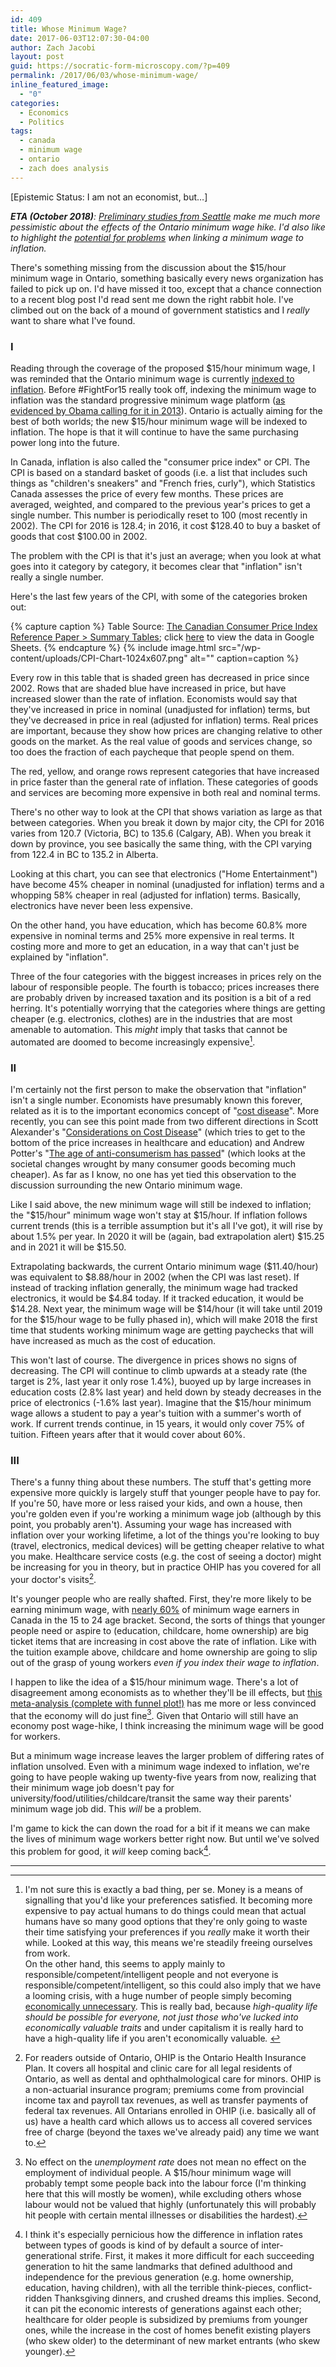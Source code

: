 ```yaml
---
id: 409
title: Whose Minimum Wage?
date: 2017-06-03T12:07:30-04:00
author: Zach Jacobi
layout: post
guid: https://socratic-form-microscopy.com/?p=409
permalink: /2017/06/03/whose-minimum-wage/
inline_featured_image:
  - "0"
categories:
  - Economics
  - Politics
tags:
  - canada
  - minimum wage
  - ontario
  - zach does analysis
---
```


<p class="caption pre-post-meta">
[Epistemic Status: I am not an economist, but…]
</p>

<em><strong>ETA (October 2018)</strong>: <a href="https://fivethirtyeight.com/features/seattles-minimum-wage-hike-may-have-gone-too-far/">Preliminary studies from Seattle</a> make me much more pessimistic about the effects of the Ontario minimum wage hike. I'd also like to highlight the <a href="{{ site.baseurl }}/2018/07/11/why-linking-minimum-wage-to-inflation-can-backfire/">potential for problems</a> when linking a minimum wage to inflation.</em>

There's something missing from the discussion about the $15/hour minimum wage in Ontario, something basically every news organization has failed to pick up on. I'd have missed it too, except that a chance connection to a recent blog post I'd read sent me down the right rabbit hole. I've climbed out on the back of a mound of government statistics and I <em>really</em> want to share what I've found.

### <strong>I</strong>

Reading through the coverage of the proposed $15/hour minimum wage, I was reminded that the Ontario minimum wage is currently <a href="https://www.thestar.com/news/queenspark/2014/01/30/ontario_minimum_wage_goes_up_june_1_to_11.html">indexed to inflation</a>. Before #FightFor15 really took off, indexing the minimum wage to inflation was the standard progressive minimum wage platform (<a href="http://www.nytimes.com/2013/02/13/us/politics/obama-pushes-for-increase-in-federal-minimum-wage.html">as evidenced by Obama calling for it in 2013</a>). Ontario is actually aiming for the best of both worlds; the new $15/hour minimum wage will be indexed to inflation. The hope is that it will continue to have the same purchasing power long into the future.

In Canada, inflation is also called the "consumer price index" or CPI. The CPI is based on a standard basket of goods (i.e. a list that includes such things as "children's sneakers" and "French fries, curly"), which Statistics Canada assesses the price of every few months. These prices are averaged, weighted, and compared to the previous year's prices to get a single number. This number is periodically reset to 100 (most recently in 2002). The CPI for 2016 is 128.4; in 2016, it cost $128.40 to buy a basket of goods that cost $100.00 in 2002.

The problem with the CPI is that it's just an average; when you look at what goes into it category by category, it becomes clear that "inflation" isn't really a single number.

Here's the last few years of the CPI, with some of the categories broken out:

{% capture caption %}
Table Source: <a href="http://www5.statcan.gc.ca/olc-cel/olc.action?ObjId=62-553-X&amp;ObjType=2&amp;lang=en&amp;Limit=0">The Canadian Consumer Price Index Reference Paper &gt; Summary Tables</a>; click <a href="https://docs.google.com/spreadsheets/d/1sfEaeIijzcWtRNToPN0klWpnXrChyTyXn_TaxNq4Gbs/edit?usp=sharing">here</a> to view the data in Google Sheets.
{% endcapture %}
{% include image.html src="/wp-content/uploads/CPI-Chart-1024x607.png" alt="" caption=caption %}

Every row in this table that is shaded green has decreased in price since 2002. Rows that are shaded blue have increased in price, but have increased slower than the rate of inflation. Economists would say that they've increased in price in nominal (unadjusted for inflation) terms, but they've decreased in price in real (adjusted for inflation) terms. Real prices are important, because they show how prices are changing relative to other goods on the market. As the real value of goods and services change, so too does the fraction of each paycheque that people spend on them.

The red, yellow, and orange rows represent categories that have increased in price faster than the general rate of inflation. These categories of goods and services are becoming more expensive in both real and nominal terms.

There's no other way to look at the CPI that shows variation as large as that between categories. When you break it down by major city, the CPI for 2016 varies from 120.7 (Victoria, BC) to 135.6 (Calgary, AB). When you break it down by province, you see basically the same thing, with the CPI varying from 122.4 in BC to 135.2 in Alberta.

Looking at this chart, you can see that electronics ("Home Entertainment") have become 45% cheaper in nominal (unadjusted for inflation) terms and a whopping 58% cheaper in real (adjusted for inflation) terms. Basically, electronics have never been less expensive.

On the other hand, you have education, which has become 60.8% more expensive in nominal terms and 25% more expensive in real terms. It costing more and more to get an education, in a way that can't just be explained by "inflation".

Three of the four categories with the biggest increases in prices rely on the labour of responsible people. The fourth is tobacco; prices increases there are probably driven by increased taxation and its position is a bit of a red herring. It's potentially worrying that the categories where things are getting cheaper (e.g. electronics, clothes) are in the industries that are most amenable to automation. This <em>might</em> imply that tasks that cannot be automated are doomed to become increasingly expensive[^1].

### II

I'm certainly not the first person to make the observation that "inflation" isn't a single number. Economists have presumably known this forever, related as it is to the important economics concept of "<a href="https://en.wikipedia.org/wiki/Baumol%27s_cost_disease">cost disease</a>". More recently, you can see this point made from two different directions in Scott Alexander's "<a href="http://slatestarcodex.com/2017/02/09/considerations-on-cost-disease/">Considerations on Cost Disease</a>" (which tries to get to the bottom of the price increases in healthcare and education) and Andrew Potter's "<a href="http://induecourse.ca/the-age-of-anti-consumerism-has-passed/">The age of anti-consumerism has passed</a>" (which looks at the societal changes wrought by many consumer goods becoming much cheaper). As far as I know, no one has yet tied this observation to the discussion surrounding the new Ontario minimum wage.

Like I said above, the new minimum wage will still be indexed to inflation; the "$15/hour" minimum wage won't stay at $15/hour. If inflation follows current trends (this is a terrible assumption but it's all I've got), it will rise by about 1.5% per year. In 2020 it will be (again, bad extrapolation alert) $15.25 and in 2021 it will be $15.50.

Extrapolating backwards, the current Ontario minimum wage ($11.40/hour) was equivalent to $8.88/hour in 2002 (when the CPI was last reset). If instead of tracking inflation generally, the minimum wage had tracked electronics, it would be $4.84 today. If it tracked education, it would be $14.28. Next year, the minimum wage will be $14/hour (it will take until 2019 for the $15/hour wage to be fully phased in), which will make 2018 the first time that students working minimum wage are getting paychecks that will have increased as much as the cost of education.

This won't last of course. The divergence in prices shows no signs of decreasing. The CPI will continue to climb upwards at a steady rate (the target is 2%, last year it only rose 1.4%), buoyed up by large increases in education costs (2.8% last year) and held down by steady decreases in the price of electronics (-1.6% last year). Imagine that the $15/hour minimum wage allows a student to pay a year's tuition with a summer's worth of work. If current trends continue, in 15 years, it would only cover 75% of tuition. Fifteen years after that it would cover about 60%.

### III

There's a funny thing about these numbers. The stuff that's getting more expensive more quickly is largely stuff that younger people have to pay for. If you're 50, have more or less raised your kids, and own a house, then you're golden even if you're working a minimum wage job (although by this point, you probably aren't). Assuming your wage has increased with inflation over your working lifetime, a lot of the things you're looking to buy (travel, electronics, medical devices) will be getting cheaper relative to what you make. Healthcare service costs (e.g. the cost of seeing a doctor) might be increasing for you in theory, but in practice OHIP has you covered for all your doctor's visits[^2].

It's younger people who are really shafted. First, they're more likely to be earning minimum wage, with <a href="http://www.huffingtonpost.ca/2016/05/31/minimum-wage-canada-ontario_n_10223826.html">nearly 60%</a> of minimum wage earners in Canada in the 15 to 24 age bracket. Second, the sorts of things that younger people need or aspire to (education, childcare, home ownership) are big ticket items that are increasing in cost above the rate of inflation. Like with the tuition example above, childcare and home ownership are going to slip out of the grasp of young workers <em>even if you index their wage to inflation</em>.

I happen to like the idea of a $15/hour minimum wage. There's a lot of disagreement among economists as to whether they'll be ill effects, but <a href="http://onlinelibrary.wiley.com/doi/10.1111/j.1467-8543.2009.00723.x/abstract">this meta-analysis (complete with funnel plot!)</a> has me more or less convinced that the economy will do just fine[^3]. Given that Ontario will still have an economy post wage-hike, I think increasing the minimum wage will be good for workers.

But a minimum wage increase leaves the larger problem of differing rates of inflation unsolved. Even with a minimum wage indexed to inflation, we're going to have people waking up twenty-five years from now, realizing that their minimum wage job doesn't pay for university/food/utilities/childcare/transit the same way their parents' minimum wage job did. This <em>will</em> be a problem.

I'm game to kick the can down the road for a bit if it means we can make the lives of minimum wage workers better right now. But until we've solved this problem for good, it <em>will</em> keep coming back[^4].

<hr class="post-end" />

[^1]:
    I'm not sure this is exactly a bad thing, per se. Money is a means of signalling that you'd like your preferences satisfied. It becoming more expensive to pay actual humans to do things could mean that actual humans have so many good options that they're only going to waste their time satisfying your preferences if you <em>really</em> make it worth their while. Looked at this way, this means we're steadily freeing ourselves from work.<br />On the other hand, this seems to apply mainly to responsible/competent/intelligent people and not everyone is responsible/competent/intelligent, so this could also imply that we have a looming crisis, with a huge number of people simply becoming <a href="https://morecrows.wordpress.com/2016/05/10/unnecessariat/">economically unnecessary</a>. This is really bad, because <em>high-quality life should be possible for everyone, not just those who've lucked into economically valuable traits</em> and under capitalism it is really hard to have a high-quality life if you aren't economically valuable<em>. </em>
    [^2]: For readers outside of Ontario, OHIP is the Ontario Health Insurance Plan. It covers all hospital and clinic care for all legal residents of Ontario, as well as dental and ophthalmological care for minors. OHIP is a non-actuarial insurance program; premiums come from provincial income tax and payroll tax revenues, as well as transfer payments of federal tax revenues. All Ontarians enrolled in OHIP (i.e. basically all of us) have a health card which allows us to access all covered services free of charge (beyond the taxes we've already paid) any time we want to.
    [^3]: No effect on the <em>unemployment rate</em> does not mean no effect on the employment of individual people. A $15/hour minimum wage will probably tempt some people back into the labour force (I'm thinking here that this will mostly be women), while excluding others whose labour would not be valued that highly (unfortunately this will probably hit people with certain mental illnesses or disabilities the hardest).
    [^4]: I think it's especially pernicious how the difference in inflation rates between types of goods is kind of by default a source of inter-generational strife. First, it makes it more difficult for each succeeding generation to hit the same landmarks that defined adulthood and independence for the previous generation (e.g. home ownership, education, having children), with all the terrible think-pieces, conflict-ridden Thanksgiving dinners, and crushed dreams this implies. Second, it can pit the economic interests of generations against each other; healthcare for older people is subsidized by premiums from younger ones, while the increase in the cost of homes benefit existing players (who skew older) to the determinant of new market entrants (who skew younger).

